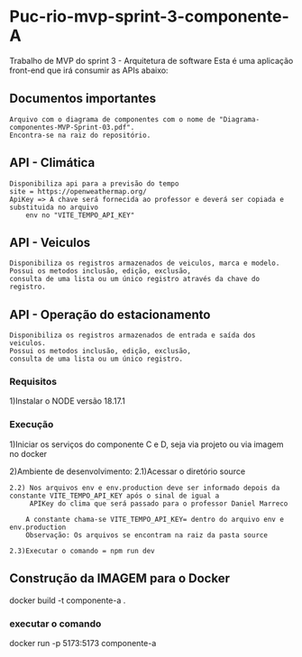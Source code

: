 # Puc-rio-mvp-sprint-3-componente-A
Trabalho de MVP do sprint 3 - Arquitetura de software
Esta é uma aplicação front-end que irá consumir as APIs abaixo:

## Documentos importantes
    Arquivo com o diagrama de componentes com o nome de "Diagrama-componentes-MVP-Sprint-03.pdf".
    Encontra-se na raiz do repositório.


## API - Climática 
    Disponibiliza api para a previsão do tempo 
    site = https://openweathermap.org/
    ApiKey => A chave será fornecida ao professor e deverá ser copiada e substituida no arquivo 
        env no "VITE_TEMPO_API_KEY"
## API - Veiculos
    Disponibiliza os registros armazenados de veiculos, marca e modelo.
    Possui os metodos inclusão, edição, exclusão, 
    consulta de uma lista ou um único registro através da chave do registro.

## API - Operação do estacionamento
    Disponibiliza os registros armazenados de entrada e saída dos veiculos.
    Possui os metodos inclusão, edição, exclusão, 
    consulta de uma lista ou um único registro.

### Requisitos
1)Instalar o NODE versão 18.17.1


### Execução
1)Iniciar os serviços do componente C e D, seja via projeto ou via imagem no docker

2)Ambiente de desenvolvimento: 
    2.1)Acessar o diretório source 

    2.2) Nos arquivos env e env.production deve ser informado depois da constante VITE_TEMPO_API_KEY após o sinal de igual a 
         APIKey do clima que será passado para o professor Daniel Marreco
        
        A constante chama-se VITE_TEMPO_API_KEY= dentro do arquivo env e env.production
        Observação: Os arquivos se encontram na raiz da pasta source

    2.3)Executar o comando = npm run dev


## Construção da IMAGEM para o Docker
docker build -t componente-a .

### executar o comando 
 docker run -p 5173:5173 componente-a 
